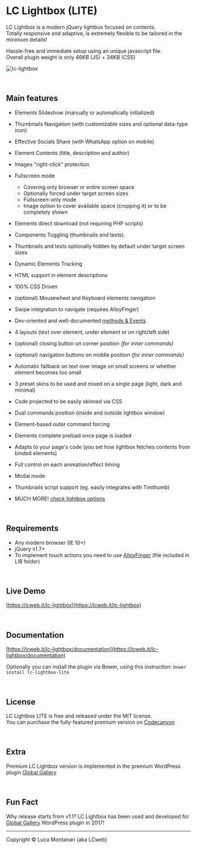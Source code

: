 # LC Lightbox (LITE)
LC Lightbox is a modern jQuery lightbox focused on contents.<br/> 
Totally responsive and adaptive, is extremely flexible to be tailored in the minimum details!

Hassle-free and immediate setup using an unique javascript file. <br/>
Overall plugin weight is only 46KB (JS) + 34KB (CSS)

![lc-lightbox](https://lcweb.it/wp-content/uploads/2018/01/lcl_github_img_2.png)


&nbsp;


Main features
---

* Elements Slideshow (manually or automatically initialized)
* Thumbnails Navigation (with customizable sizes and optional data-type icon)
* Effective Socials Share (with WhatsApp option on mobile)
* Element Contents (title, description and author)
* Images "right-click" protection

* Fullscreen mode
	* Covering only browser or entire screen space
	* Optionally forced under target screen sizes
	* Fullscreen-only mode
	* Image option to cover available space (cropping it) or to be completely shown

* Elements direct download (not requiring PHP scripts)
* Components Toggling (thumbnails and texts).
* Thumbnails and texts optionally hidden by default under target screen sizes
* Dynamic Elements Tracking
* HTML support in element descriptions
* 100% CSS Driven
* (optional) Mousewheel and Keyboard elements navigation
* Swipe integration to navigate (requires AlloyFinger)
* Dev-oriented and well-documented [methods & Events](https://lcweb.it/lc-lightbox/documentation?section=methods)
* 4 layouts (text over element, under element or on right/left side)
* (optional) closing button on corner position <em>(for inner commands)</em>
* (optional) navigation buttons on middle position <em>(for inner commands)</em>
* Automatic fallback on text over image on small screens or whether element becomes too small
* 3 preset skins to be used and mixed on a single page (light, dark and minimal)
* Code projected to be easily skinned via CSS
* Dual commands position (inside and outside lightbox window)

* Element-based outer command forcing
* Elements complete preload once page is loaded
* Adapts to your page's code (you set how lightbox fetches contents from binded elements)
* Full control on each animation/effect timing
* Modal mode
* Thumbnails script support (eg. easily integrates with Timthumb)
* MUCH MORE! [check lightbox options](https://lcweb.it/lc-lightbox/documentation?section=opts)


&nbsp;


Requirements
---

* Any modern browser (IE 10+)
* jQuery v1.7+
* To implement touch actions you need to use [AlloyFinger](https://github.com/AlloyTeam/AlloyFinger/) (file included in LIB folder)


&nbsp;


Live Demo
---
[https://lcweb.it/lc-lightbox](https://lcweb.it/lc-lightbox)


&nbsp;


Documentation
---
[https://lcweb.it/lc-lightbox/documentation](https://lcweb.it/lc-lightbox/documentation)

Optionally you can install the plugin via Bower, using this instruction: `bower install lc-lightbox-lite`

&nbsp;


License
---

LC Lightbox LITE is free and released under the MIT license.<br/>
You can purchase the fully-featured premium version on [Codecanyon](https://codecanyon.net/user/lcweb/portfolio)
 

&nbsp;


Extra
---

Premium LC Lightbox version is implemented in the premium WordPress plugin [Global Gallery](http://www.lcweb.it/global-gallery)


&nbsp;


Fun Fact
---

Why release starts from v1.1? LC Lightbox has been used and developed for [Global Gallery](http://www.lcweb.it/global-gallery) WordPress plugin in 2017!

* * *

Copyright &copy; Luca Montanari (aka LCweb)
